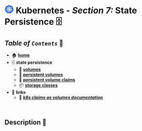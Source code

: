 # <img src="../00-resources/img/k8s.png" width="30px"> **Kubernetes** - ***Section 7:*** **State Persistence** 🗄️

## ***Table*** *of* ***`Contents`*** 📜

* 🏠 [**home**](https://github.com/aguerrero232/kubernetes-zero-to-pro/blob/main/README.md)
* 🗄️ **state persistence**
  * 💾 [**volumes**](27-volumes/README.md)
  * 🏰 [**persistent volumes**](28-persistent-volumes/README.md)
  * 🚩 [**persistent volume claims**](29-persistent-volume-claims/README.md)
  * 📦 [**storage classes**](30-storage-classes/README.md)
* 🔗 **links**
  * 🚩 [***k8s claims as volumes documentation***](https://kubernetes.io/docs/concepts/storage/persistent-volumes/#claims-as-volumes)

<br />


## **Description** 👀